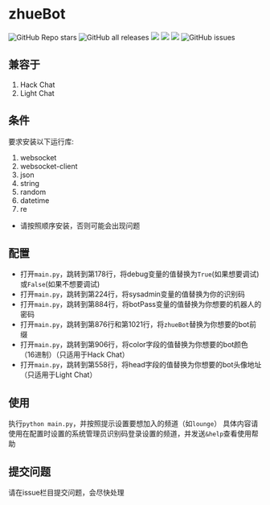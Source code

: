 # zhueBot

![GitHub Repo stars](https://img.shields.io/github/stars/zhue001/zhueBot)
![GitHub all releases](https://img.shields.io/github/downloads/zhue001/zhueBot/total)
![](https://img.shields.io/badge/Using-websocket-green)
![](https://img.shields.io/badge/Category-Gadget-green)
![](https://img.shields.io/badge/Formatted%20by-black-white)
![GitHub issues](https://img.shields.io/github/issues-raw/zhue001/zhueBot)

## 兼容于
1. Hack Chat
2. Light Chat

## 条件
要求安装以下运行库:
1. websocket
2. websocket-client
3. json
4. string
5. random
6. datetime
7. re
+ 请按照顺序安装，否则可能会出现问题

## 配置
* 打开`main.py`，跳转到第178行，将debug变量的值替换为`True`(如果想要调试)或`False`(如果不想要调试)
* 打开`main.py`，跳转到第224行，将sysadmin变量的值替换为你的识别码
* 打开`main.py`，跳转到第884行，将botPass变量的值替换为你想要的机器人的密码
* 打开`main.py`，跳转到第876行和第1021行，将`zhueBot`替换为你想要的bot前缀
* 打开`main.py`，跳转到第906行，将color字段的值替换为你想要的bot颜色（16进制）（只适用于Hack Chat）
* 打开`main.py`，跳转到第558行，将head字段的值替换为你想要的bot头像地址（只适用于Light Chat）

## 使用
执行`python main.py`，并按照提示设置要想加入的频道（如`lounge`）
具体内容请使用在配置时设置的系统管理员识别码登录设置的频道，并发送`&help`查看使用帮助

## 提交问题
请在issue栏目提交问题，会尽快处理
